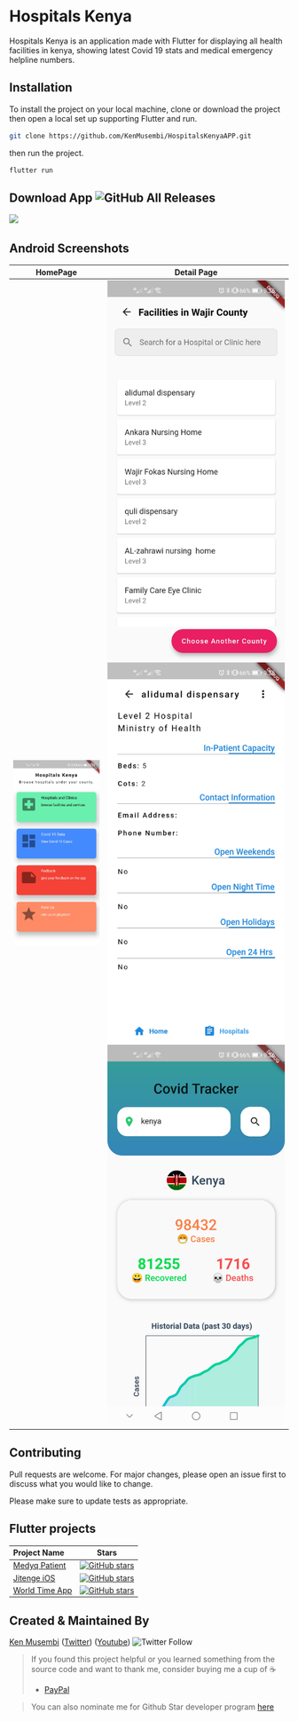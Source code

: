# Hospitals Kenya

Hospitals Kenya is an application made with Flutter for displaying all health facilities in kenya, showing latest Covid 19 stats and medical emergency helpline numbers.

## Installation

To install the project on your local machine, clone or download the project then open a local set up supporting Flutter and run.

```bash
git clone https://github.com/KenMusembi/HospitalsKenyaAPP.git
```
then run the project.
```bash
flutter run
```

## Download App ![GitHub All Releases](https://img.shields.io/github/downloads/KenMusembi/HospitalsKenyaAPP/total?color=green)
<a href="https://github.com/KenMusembi/HospitalsKenyaAPP/raw/main/screenshots/hospitalskenya.apk">
<img src="https://playerzon.com/asset/download.png" width="200"></img>
</a> 

## Android Screenshots

  HomePage                 |    Detail Page        
:-------------------------:|:-------------------------:
![](https://github.com/KenMusembi/HospitalsKenyaAPP/blob/main/screenshots/Home.jpg)|![](https://github.com/KenMusembi/HospitalsKenyaAPP/blob/main/screenshots/Hospitals.jpg)![](https://github.com/KenMusembi/HospitalsKenyaAPP/blob/main/screenshots/HospitalDetails.jpg)![](https://github.com/KenMusembi/HospitalsKenyaAPP/blob/main/screenshots/CovidData.jpg)


## Contributing
Pull requests are welcome. For major changes, please open an issue first to discuss what you would like to change.

Please make sure to update tests as appropriate.

## Flutter projects
 Project Name        |Stars        
:-------------------------|-------------------------
[Medyq Patient](https://github.com/KenMusembi/MedyqPatient)| [![GitHub stars](https://img.shields.io/github/stars/KenMusembi/MedyqPatient?style=social)](https://github.com/login?return_to=%2FKenMusembi%MedyqPatient)
[Jitenge iOS](https://github.com/KenMusembi/jitenge_ios)| [![GitHub stars](https://img.shields.io/github/stars/KenMusembi/jitenge_ios?style=social)](https://github.com/login?return_to=%2FKenMusembi%jitenge_ios)
[World Time App](https://github.com/KenMusembi/WorldTimeApp)| [![GitHub stars](https://img.shields.io/github/stars/KenMusembi/WorldTimeApp?style=social)](https://github.com/login?return_to=%2FKenMusembi%WorldTimeApp)

## Created & Maintained By
[Ken Musembi](https://github.com/KenMusembi) ([Twitter](https://twitter.com/NevilKenny)) ([Youtube](https://www.youtube.com/channel/UCZHrxsZeOV7WZJ6YQWuaRhw)) ![Twitter Follow](https://img.shields.io/twitter/follow/NevilKenny?style=social) 


> If you found this project helpful or you learned something from the source code and want to thank me, consider buying me a cup of :coffee:
>
> * [PayPal](https://paypal.me/KenMusembi/)


> You can also nominate me for Github Star developer program  [here](https://stars.github.com/nominate)
